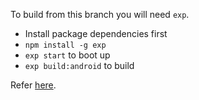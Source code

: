 To build from this branch you will need `exp`.

* Install package dependencies first
* `npm install -g exp`
* `exp start` to boot up
* `exp build:android` to build

Refer [here](https://docs.expo.io/versions/v17.0.0/guides/building-standalone-apps.html).
